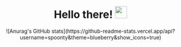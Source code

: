 <h1 align="center">Hello there!
<img src="https://github.com/blackcater/blackcater/raw/main/images/Hi.gif" height="32"/></h1>

<div align="center"> 
  ![Anurag's GitHub stats](https://github-readme-stats.vercel.app/api?username=spoonty&theme=blueberry&show_icons=true)
</div>
